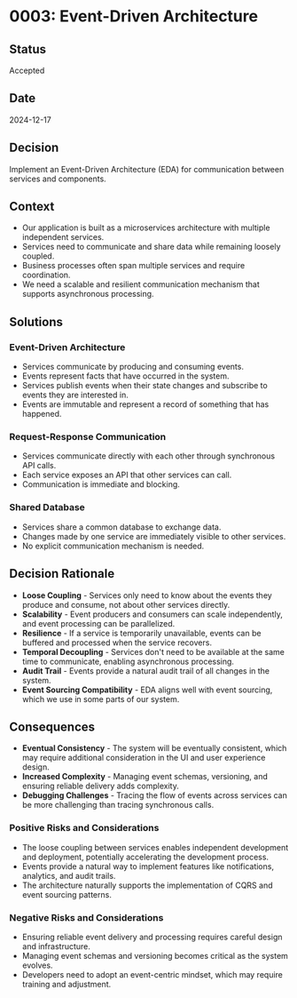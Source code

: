 # 0003: Event-Driven Architecture

## Status

Accepted

## Date

2024-12-17

## Decision

Implement an Event-Driven Architecture (EDA) for communication between services and components.

## Context

* Our application is built as a microservices architecture with multiple independent services.
* Services need to communicate and share data while remaining loosely coupled.
* Business processes often span multiple services and require coordination.
* We need a scalable and resilient communication mechanism that supports asynchronous processing.

## Solutions

### Event-Driven Architecture

* Services communicate by producing and consuming events.
* Events represent facts that have occurred in the system.
* Services publish events when their state changes and subscribe to events they are interested in.
* Events are immutable and represent a record of something that has happened.

### Request-Response Communication

* Services communicate directly with each other through synchronous API calls.
* Each service exposes an API that other services can call.
* Communication is immediate and blocking.

### Shared Database

* Services share a common database to exchange data.
* Changes made by one service are immediately visible to other services.
* No explicit communication mechanism is needed.

## Decision Rationale

* **Loose Coupling** - Services only need to know about the events they produce and consume, not about other services directly.
* **Scalability** - Event producers and consumers can scale independently, and event processing can be parallelized.
* **Resilience** - If a service is temporarily unavailable, events can be buffered and processed when the service recovers.
* **Temporal Decoupling** - Services don't need to be available at the same time to communicate, enabling asynchronous processing.
* **Audit Trail** - Events provide a natural audit trail of all changes in the system.
* **Event Sourcing Compatibility** - EDA aligns well with event sourcing, which we use in some parts of our system.

## Consequences

* **Eventual Consistency** - The system will be eventually consistent, which may require additional consideration in the UI and user experience design.
* **Increased Complexity** - Managing event schemas, versioning, and ensuring reliable delivery adds complexity.
* **Debugging Challenges** - Tracing the flow of events across services can be more challenging than tracing synchronous calls.

### Positive Risks and Considerations

* The loose coupling between services enables independent development and deployment, potentially accelerating the development process.
* Events provide a natural way to implement features like notifications, analytics, and audit trails.
* The architecture naturally supports the implementation of CQRS and event sourcing patterns.

### Negative Risks and Considerations

* Ensuring reliable event delivery and processing requires careful design and infrastructure.
* Managing event schemas and versioning becomes critical as the system evolves.
* Developers need to adopt an event-centric mindset, which may require training and adjustment.